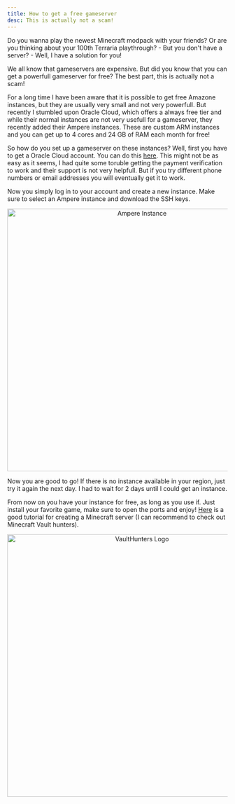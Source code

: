 ```yaml
---
title: How to get a free gameserver
desc: This is actually not a scam!
---
```


Do you wanna play the newest Minecraft modpack with your friends? Or are you thinking about your 100th Terraria playthrough? - But you don't have a server? - Well, I have a solution for you!

We all know that gameservers are expensive. But did you know that you can get a powerfull gameserver for free? The best part, this is actually not a scam! 

For a long time I have been aware that it is possible to get free Amazone instances, but they are usually very small and not very powerfull. But recently I stumbled upon Oracle Cloud, which offers a always free tier and while their normal instances are not very usefull for a gameserver, they recently added their Ampere instances. These are custom ARM instances and you can get up to 4 cores and 24 GB of RAM each month for free!

So how do you set up a gameserver on these instances? Well, first you have to get a Oracle Cloud account. You can do this [here](https://www.oracle.com/cloud/free/). This might not be as easy as it seems, I had quite some toruble getting the payment verification to work and their support is not very helpfull. But if you try different phone numbers or email addresses you will eventually get it to work.

Now you simply log in to your account and create a new instance. Make sure to select an Ampere instance and download the SSH keys. 

<center>
<img src="{{ '/assets/ampere-instance.png' | url }}" alt="Ampere Instance" width="600"/>
</center>

Now you are good to go! If there is no instance available in your region, just try it again the next day. I had to wait for 2 days until I could get an instance.

From now on you have your instance for free, as long as you use if. Just install your favorite game, make sure to open the ports and enjoy! [Here](https://blogs.oracle.com/developers/post/how-to-set-up-and-run-a-really-powerful-free-minecraft-server-in-the-cloud) is a good tutorial for creating a Minecraft server (I can recommend to check out Minecraft Vault hunters).

<center>
<img src="{{ '/assets/vaulthunters.png' | url }}" alt="VaultHunters Logo" width="600"/>
</center>